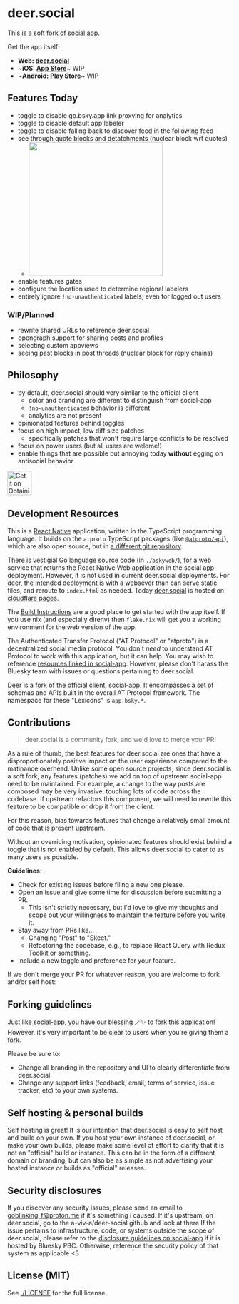 # deer.social

This is a soft fork of [social app](https://github.com/bluesky-social/social-app).

Get the app itself:

- **Web: [deer.social](https://deer-social-7m8.pages.dev/)**
- ~**iOS: [App Store]()**~ WIP
- ~**Android: [Play Store]()**~ WIP

## Features Today

- toggle to disable go.bsky.app link proxying for analytics
- toggle to disable default app labeler
- toggle to disable falling back to discover feed in the following feed
- see through quote blocks and detatchments (nuclear block wrt quotes)
  - <img src="https://github.com/user-attachments/assets/e5084afd-b17e-43a7-9622-f6d7f19f53ca" width="300px" />
- enable features gates
- configure the location used to determine regional labelers
- entirely ignore `!no-unauthenticated` labels, even for logged out users

### WIP/Planned

- rewrite shared URLs to reference deer.social
- opengraph support for sharing posts and profiles
- selecting custom appviews
- seeing past blocks in post threads (nuclear block for reply chains)

## Philosophy

- by default, deer.social should very similar to the official client
  - color and branding are different to distinguish from social-app
  - `!no-unauthenticated` behavior is different
  - analytics are not present
- opinionated features behind toggles
- focus on high impact, low diff size patches
  - specifically patches that won't require large conflicts to be resolved
- focus on power users (but all users are welome!)
- enable things that are possible but annoying today **without** egging on antisocial behavior

<a href="https://apps.obtainium.imranr.dev/redirect?r=obtainium://add/https://github.com/goblinkingdev/deer-social">
<img src="https://github.com/ImranR98/Obtainium/blob/main/assets/graphics/badge_obtainium.png?raw=true"
alt="Get it on Obtainium" align="center" height="54" /></a>

## Development Resources

This is a [React Native](https://reactnative.dev/) application, written in the TypeScript programming language. It builds on the `atproto` TypeScript packages (like [`@atproto/api`](https://www.npmjs.com/package/@atproto/api)), which are also open source, but in [a different git repository](https://github.com/bluesky-social/atproto).

There is vestigial Go language source code (in `./bskyweb/`), for a web service that returns the React Native Web application in the social app deployment. However, it is not used in current
deer.social deployments.
For deer, the intended deployment is with a websever than can serve static files, and reroute to `index.html` as needed. Today [deer.social](https://deer.social) is hosted on [cloudflare pages](https://pages.cloudflare.com/).

The [Build Instructions](./docs/build.md) are a good place to get started with the app itself. If you use nix (and especially direnv) then `flake.nix` will get you a working environment for
the web version of the app.

The Authenticated Transfer Protocol ("AT Protocol" or "atproto") is a decentralized social media protocol. You don't *need* to understand AT Protocol to work with this application, but it can help.
You may wish to reference [resources linked in social-app](https://github.com/bluesky-social/social-app#development-resources). However, please don't harass the Bluesky team with issues or questions
pertaining to deer.social.

Deer is a fork of the official client, social-app. It encompasses a set of schemas and APIs built in the overall AT Protocol framework. The namespace for these "Lexicons" is `app.bsky.*`.

## Contributions

> deer.social is a community fork, and we'd love to merge your PR!

As a rule of thumb, the best features for deer.social are ones that have a disproportionately positive impact on the user experience compared to the matinance overhead.
Unlike some open source projects, since deer.social is a soft fork, any features (patches) we add on top of upstream social-app need to be maintained. For example,
a change to the way posts are composed may be very invasive, touching lots of code across the codebase. If upstream refactors this component, we will need to rewrite this
feature to be compatible or drop it from the client.

For this reason, bias towards features that change a relatively small amount of code that is present upstream.

Without an overriding motivation, opinionated features should exist behind a toggle that is not enabled by default. This allows deer.social to cater to as many users as possible.

**Guidelines:**

- Check for existing issues before filing a new one please.
- Open an issue and give some time for discussion before submitting a PR.
  - This isn't strictly necessary, but I'd love to give my thoughts and scope out your willingness to maintain the feature before you write it.
- Stay away from PRs like...
  - Changing "Post" to "Skeet."
  - Refactoring the codebase, e.g., to replace React Query with Redux Toolkit or something.
- Include a new toggle and preference for your feature.

If we don't merge your PR for whatever reason, you are welcome to fork and/or self host:

## Forking guidelines

Just like social-app, you have our blessing 🪄✨ to fork this application! However, it's very important to be clear to users when you're giving them a fork.

Please be sure to:

- Change all branding in the repository and UI to clearly differentiate from deer.social.
- Change any support links (feedback, email, terms of service, issue tracker, etc) to your own systems.

## Self hosting & personal builds

Self hosting is great! It is our intention that deer.social is easy to self host and build on your own. If you host your own instance of deer.social, or make your own builds, please
make some level of effort to clarify that it is not an "official" build or instance. This can be in the form of a different domain or branding, but can also be as simple as not
advertising your hosted instance or builds as "official" releases.

## Security disclosures

If you discover any security issues, please send an email to goblinking_f@proton.me if it's something i caused.
If it's upstream, on deer.social, go to the a-viv-a/deer-social github and look at there
If the issue pertains to infrastructure, code, or systems outside the scope of deer.social, please refer to the
[disclosure guidelines on social-app](https://github.com/bluesky-social/social-app#security-disclosures) if it is hosted by Bluesky PBC. Otherwise, reference the
security policy of that system as applicable <3

## License (MIT)

See [./LICENSE](./LICENSE) for the full license.
